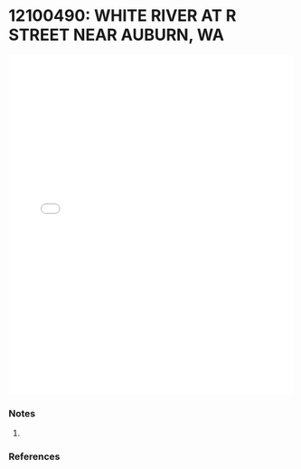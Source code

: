 # 12100490: WHITE RIVER AT R STREET NEAR AUBURN, WA

<iframe src="/distribution_estimation/_static/stations/12100490_fdc.html" width="100%" height="600" frameborder="0"></iframe>

### Notes
1. 

### References

